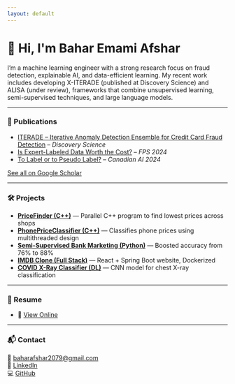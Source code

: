 ```yaml
---
layout: default
---
```


# 👋 Hi, I'm Bahar Emami Afshar

I’m a machine learning engineer with a strong research focus on fraud detection, explainable AI, and data-efficient learning. My recent work includes developing X-ITERADE (published at Discovery Science) and ALISA (under review), frameworks that combine unsupervised learning, semi-supervised techniques, and large language models.

---

### 📰 Publications

- [ITERADE – Iterative Anomaly Detection Ensemble for Credit Card Fraud Detection](https://link.springer.com/chapter/10.1007/978-3-031-78980-9_8) – *Discovery Science*
- [Is Expert-Labeled Data Worth the Cost?](https://link.springer.com/chapter/10.1007/978-3-031-87496-3_12) – *FPS 2024*
- [To Label or to Pseudo Label?](https://caiac.pubpub.org/pub/r5yzx1s1) – *Canadian AI 2024*

[See all on Google Scholar](https://scholar.google.ca/citations?user=1a4pNfgAAAAJ&hl=en)

---

### 🛠️ Projects

- **[PriceFinder (C++)](https://github.com/beafshar/pricefinder)** — Parallel C++ program to find lowest prices across shops  
- **[PhonePriceClassifier (C++)](https://github.com/beafshar/phone-price-classifier)** — Classifies phone prices using multithreaded design  
- **[Semi-Supervised Bank Marketing (Python)](https://github.com/beafshar/semi-supervised-bank-marketing)** — Boosted accuracy from 76% to 88%  
- **[IMDB Clone (Full Stack)](https://github.com/beafshar/imdb-clone)** — React + Spring Boot website, Dockerized  
- **[COVID X-Ray Classifier (DL)](https://github.com/beafshar/covid-xray)** — CNN model for chest X-ray classification

---

### 📄 Resume

- 📄 [View Online](resume.html)

---

### 📬 Contact

📧 [baharafshar2079@gmail.com](mailto:baharafshar2079@gmail.com)  
🔗 [LinkedIn](https://linkedin.com/in/bahar-afshar)  
💻 [GitHub](https://github.com/beafshar)
